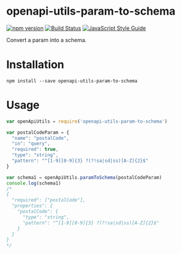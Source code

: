 # openapi-utils-param-to-schema

[![npm version][npm-badge]][npm-url]
[![Build Status][travis-badge]][travis-url]
[![JavaScript Style Guide](https://img.shields.io/badge/code%20style-standard-brightgreen.svg)](http://standardjs.com/)

Convert a param into a schema.

# Installation

```
npm install --save openapi-utils-param-to-schema
```

# Usage

```javascript
var openApiUtils = require('openapi-utils-param-to-schema')

var postalCodeParam = {
  "name": "postalCode",
  "in": "query",
  "required": true,
  "type": "string",
  "pattern": "^[1-9][0-9]{3} ?(?!sa|sd|ss)[A-Z]{2}$"
}

var schema1 = openApiUtils.paramToSchema(postalCodeParam)
console.log(schema1)
/*
{
  "required": ["postalCode"],
  "properties": {
    "postalCode": {
      "type": "string",
      "pattern": "^[1-9][0-9]{3} ?(?!sa|sd|ss)[A-Z]{2}$"
    }
  }
}
*/
```

[npm-badge]: https://badge.fury.io/js/openapi-utils-param-to-schema.svg
[npm-url]: https://badge.fury.io/js/openapi-utils-param-to-schema
[travis-badge]: https://travis-ci.org/orangewise/openapi-utils-param-to-schema.svg?branch=master
[travis-url]: https://travis-ci.org/orangewise/openapi-utils-param-to-schema
